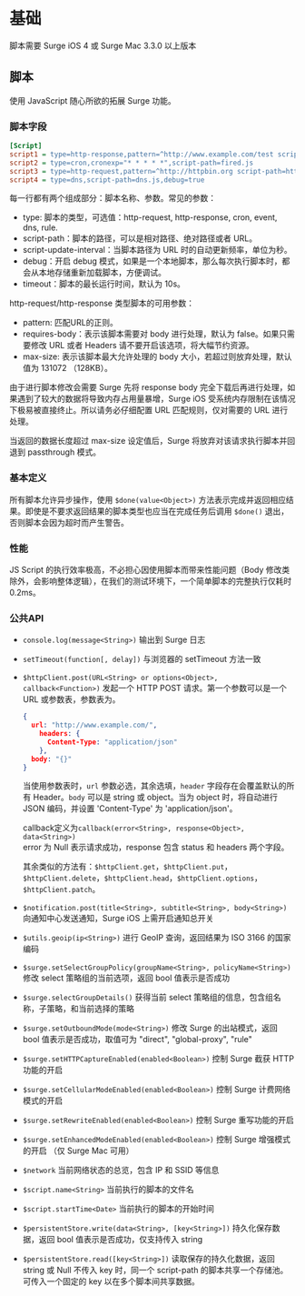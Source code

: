 # 基础

脚本需要 Surge iOS 4 或 Surge Mac 3.3.0 以上版本

## 脚本

使用 JavaScript 随心所欲的拓展 Surge 功能。

### 脚本字段

```ini
[Script]
script1 = type=http-response,pattern=^http://www.example.com/test script-path=test.js,max-size=16384,debug=true
script2 = type=cron,cronexp="* * * * *",script-path=fired.js
script3 = type=http-request,pattern=^http://httpbin.org script-path=http-request.js,max-size=16384,debug=true,requires-body=true
script4 = type=dns,script-path=dns.js,debug=true
```

每一行都有两个组成部分：脚本名称、参数。常见的参数：

- type: 脚本的类型，可选值：http-request, http-response, cron, event, dns, rule.
- script-path：脚本的路径，可以是相对路径、绝对路径或者 URL。
- script-update-interval：当脚本路径为 URL 时的自动更新频率，单位为秒。
- debug：开启 debug 模式，如果是一个本地脚本，那么每次执行脚本时，都会从本地存储重新加载脚本，方便调试。
- timeout：脚本的最长运行时间，默认为 10s。

http-request/http-response 类型脚本的可用参数：

- pattern: 匹配URL的正则。
- requires-body：表示该脚本需要对 body 进行处理，默认为 false。如果只需要修改 URL 或者 Headers 请不要开启该选项，将大幅节约资源。
- max-size: 表示该脚本最大允许处理的 body 大小，若超过则放弃处理，默认值为 131072 （128KB）。

由于进行脚本修改会需要 Surge 先将 response body 完全下载后再进行处理，如果遇到了较大的数据将导致内存占用量暴增，Surge iOS 受系统内存限制在该情况下极易被直接终止。所以请务必仔细配置 URL 匹配规则，仅对需要的 URL 进行处理。

当返回的数据长度超过 max-size 设定值后，Surge 将放弃对该请求执行脚本并回退到 passthrough 模式。

### 基本定义

所有脚本允许异步操作，使用 `$done(value<Object>)` 方法表示完成并返回相应结果。即使是不要求返回结果的脚本类型也应当在完成任务后调用 `$done()` 退出，否则脚本会因为超时而产生警告。

### 性能

JS Script 的执行效率极高，不必担心因使用脚本而带来性能问题（Body 修改类除外，会影响整体逻辑），在我们的测试环境下，一个简单脚本的完整执行仅耗时 0.2ms。

### 公共API

- `console.log(message<String>)` 输出到 Surge 日志
- `setTimeout(function[, delay])` 与浏览器的 setTimeout 方法一致
- `$httpClient.post(URL<String> or options<Object>, callback<Function>)` 发起一个 HTTP POST 请求。第一个参数可以是一个 URL 或参数表，参数表为。

  ```json
  {
    url: "http://www.example.com/",
      headers: {
        Content-Type: "application/json"
      },
    body: "{}"
  }
  ```

  当使用参数表时，`url` 参数必选，其余选填，`header` 字段存在会覆盖默认的所有 Header。`body` 可以是 string 或 object。当为 object 时，将自动进行 JSON 编码，并设置 'Content-Type' 为 'application/json'。

  callback定义为`callback(error<String>, response<Object>, data<String>)`  
  error 为 Null 表示请求成功，response 包含 status 和 headers 两个字段。

  其余类似的方法有：`$httpClient.get`，`$httpClient.put`，`$httpClient.delete`，`$httpClient.head`，`$httpClient.options`，`$httpClient.patch`。

- `$notification.post(title<String>, subtitle<String>, body<String>)` 向通知中心发送通知，Surge iOS 上需开启通知总开关
- `$utils.geoip(ip<String>)` 进行 GeoIP 查询，返回结果为 ISO 3166 的国家编码
- `$surge.setSelectGroupPolicy(groupName<String>, policyName<String>)` 修改 select 策略组的当前选项，返回 bool 值表示是否成功
- `$surge.selectGroupDetails()` 获得当前 select 策略组的信息，包含组名称，子策略，和当前选择的策略
- `$surge.setOutboundMode(mode<String>)` 修改 Surge 的出站模式，返回 bool 值表示是否成功，取值可为 "direct", "global-proxy", "rule"
- `$surge.setHTTPCaptureEnabled(enabled<Boolean>)` 控制 Surge 截获 HTTP 功能的开启
- `$surge.setCellularModeEnabled(enabled<Boolean>)` 控制 Surge 计费网络模式的开启
- `$surge.setRewriteEnabled(enabled<Boolean>)` 控制 Surge 重写功能的开启
- `$surge.setEnhancedModeEnabled(enabled<Boolean>)` 控制 Surge 增强模式的开启 （仅 Surge Mac 可用）
- `$network` 当前网络状态的总览，包含 IP 和 SSID 等信息
- `$script.name<String>` 当前执行的脚本的文件名
- `$script.startTime<Date>` 当前执行的脚本的开始时间
- `$persistentStore.write(data<String>, [key<String>])` 持久化保存数据，返回 bool 值表示是否成功，仅支持传入 string
- `$persistentStore.read([key<String>])` 读取保存的持久化数据，返回 string 或 Null 不传入 key 时，同一个 script-path 的脚本共享一个存储池。可传入一个固定的 key 以在多个脚本间共享数据。
